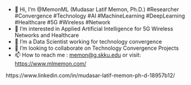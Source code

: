 - 👋 Hi, I’m @MemonML (Mudasar Latif Memon, Ph.D.) #Researcher #Convergence #Technology #AI #MachineLearning #DeepLearning #Healthcare #5G #Wireless #Network 
- 👀 I’m interested in Applied Artificial Intelligence for 5G Wireless Networks and Healthcare
- 🌱 I’m a Data Scientist working for technology convergence
- 💞️ I’m looking to collaborate on Technology Convergence Projects
- 📫 How to reach me : memon@g.skku.edu or visit: https://www.mlmemon.com/

<!---
MemonML/MemonML is a ✨ special ✨ repository because its `README.md` (this file) appears on your GitHub profile.
You can click the Preview link to take a look at your changes.
---> https://www.linkedin.com/in/mudasar-latif-memon-ph-d-18957b12/
